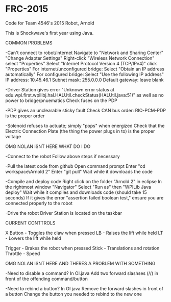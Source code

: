 # FRC-2015
Code for Team 4546's 2015 Robot, Arnold

This is Shockwave's first year using Java.

COMMON PROBLEMS

-Can't connect to robot/internet
	Navigate to "Network and Sharing Center"
	"Change Adapter Settings"
	Right-click "Wireless Network Connection" select "Properties"
	Select "Internet Protocol Version 4 (TCP/IPv4)" click "Properties"
	For internet/unconfigured bridge:
		Select "Obtain an IP address automatically"
	For configured bridge:
		Select "Use the following IP address"
			IP address: 10.45.46.1
			Subnet mask: 255.0.0.0
			Default gateway: leave blank

-Driver Station gives error "Unknown error status at edu.wpi.first.wpilibj.hal.HALUtil.checkStatus(HALUtil.java:51)"
as well as no power to bridge/pnuematics
	Check fuses on the PDP
	
-PDP gives an unclearable sticky fault
	Check CAN bus order:
		RIO-PCM-PDP is the proper order
		
-Solenoid refuses to actuate; simply "pops" when energized
	Check that the Electric Connection Plate (the thing the power plugs in to) is the proper voltage
		
OMG NOLAN ISNT HERE WHAT DO I DO

-Connect to the robot
	Follow above steps if necessary
	
-Pull the latest code from github
	Open command prompt
	Enter "cd workspace\Arnold 2"
	Enter "git pull"
	Wait while it downloads the code

-Compile and deploy code
	Right click on the folder "Arnold 2" in eclipse
		In the rightmost window "Navigator"
		Select "Run as" then "WPILib Java deploy"
		Wait while it compiles and downloads code (should take 15 seconds)
			If it gives the error "assertion failed boolean test," ensure you are connected properly to the robot
			
-Drive the robot
	Driver Station is located on the taskbar
	
CURRENT CONTTROLS

X Button - Toggles the claw when pressed
LB - Raises the lift while held
LT - Lowers the lift while held

Trigger - Brakes the robot when pressed
Stick - Translations and rotation
Throttle - Speed

OMG NOLAN ISNT HERE AND THERES A PROBLEM WITH SOMETHING

		
-Need to disable a command?
	In OI.java
		Add two forward slashses (//) in front of the offending command/button

-Need to rebind a button?
	In OI.java
		Remove the forward slashes in front of a button
		Change the button you needed to rebind to the new one